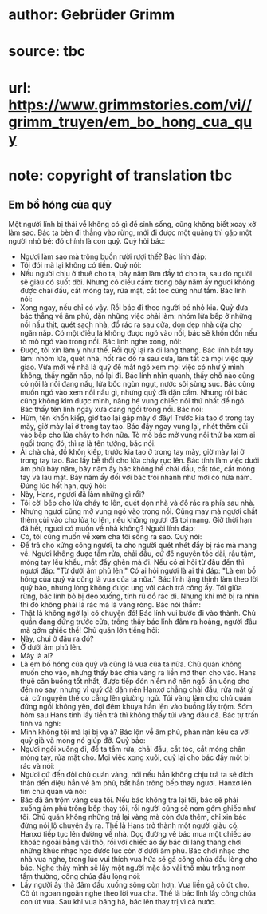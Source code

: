# author: Gebrüder Grimm
# source: tbc
# url: https://www.grimmstories.com/vi//grimm_truyen/em_bo_hong_cua_quy
# note: copyright of translation tbc

## Em bồ hóng của quỷ 

Một người lính bị thải về không có gì để sinh sống, cũng không biết xoay
xở làm sao. Bác ta bèn đi thẳng vào rừng, mới đi được một quãng thì gặp
một người nhỏ bé: đó chính là con quỷ. Quỷ hỏi bác:
- Ngươi làm sao mà trông buồn rười rượi thế?
Bác lính đáp:
- Tôi đói mà lại không có tiền.
Quỷ nói:
- Nếu người chịu ở thuê cho ta, bảy năm làm đầy tớ cho ta, sau đó người
sẽ giàu có suốt đời. Nhưng có điều cấm: trong bảy năm ấy ngươi không
được chải đầu, cắt móng tay, rửa mặt, cắt tóc cũng như tắm.
Bác lính nói:
- Xong ngay, nếu chỉ có vậy.
Rồi bác đi theo người bé nhỏ kia. Quỷ đưa bác thẳng về âm phủ, dặn những
việc phải làm: nhóm lửa bếp ở những nồi nấu thịt, quét sạch nhà, đổ rác
ra sau cửa, dọn dẹp nhà cửa cho ngăn nắp. Có một điều là không được ngó
vào nồi, bác sẽ khốn đốn nếu tò mò ngó vào trong nồi.
Bác lính nghe xong, nói:
- Được, tôi xin làm y như thế.
Rồi quỷ lại ra đi lang thang. Bác lính bắt tay làm: nhóm lửa, quét nhà,
hốt rác đổ ra sau cửa, làm tất cả mọi việc quỷ giao. Vừa mới về nhà là
quỷ để mắt ngó xem mọi việc có như ý mình không, thấy ngăn nắp, nó lại
đi.
Bác lính nhìn quanh, thấy chỗ nào cũng có nồi là nồi đang nấu, lửa bốc
ngùn ngụt, nước sôi sùng sục. Bác cũng muốn ngó vào xem nồi nấu gì,
nhưng quỷ đã dặn cấm. Nhưng rồi bác cũng không kìm được mình, nâng hé
vung chiếc nồi thứ nhất để ngó. Bác thấy tên lính ngày xưa đang ngồi
trong nồi. Bác nói:
- Hừm, tên khốn kiếp, giờ tao lại gặp mày ở đây! Trước kia tao ở trong
tay mày, giờ mày lại ở trong tay tao.
Bác đậy ngay vung lại, nhét thêm củi vào bếp cho lửa cháy to hơn nữa. Tò
mò bác mở vung nồi thứ ba xem ai ngồi trong đó, thì ra là tên tướng, bác
nói:
- Ái chà chà, đồ khốn kiếp, trước kia tao ở trong tay mày, giờ mày lại ở
trong tay tao.
Bác lấy bễ thổi cho lửa cháy rực lên.
Bác tính làm việc dưới âm phủ bảy năm, bảy năm ấy bác không hề chải đầu,
cắt tóc, cắt móng tay và lau mặt. Bảy năm ấy đối với bác trôi nhanh như
mới có nửa năm.
Đúng lúc hết hạn, quỷ hỏi:
- Này, Hans, ngươi đã làm những gì rồi?
- Tôi cời bếp cho lửa cháy to lên, quét dọn nhà và đổ rác ra phía sau
nhà.
- Nhưng ngươi cũng mở vung ngó vào trong nồi. Cũng may mà ngươi chất
thêm củi vào cho lửa to lên, nếu không ngươi đã toi mạng. Giờ thời hạn
đã hết, ngươi có muốn về nhà không?
Người lính đáp:
- Có, tôi cũng muốn về xem cha tôi sống ra sao.
Quỷ nói:
- Để trả cho xứng công ngươi, ta cho người quét nhét đầy bị rác mà mang
về. Ngươi không được tắm rửa, chải đầu, cứ để nguyên tóc dài, râu tậm,
móng tay lều khều, mắt đầy ghèn mà đi. Nếu có ai hỏi từ đâu đến thì
ngươi đáp: "Từ dưới âm phủ lên." Có ai hỏi ngươi là ai thì đáp: "Là
em bồ hóng của quỷ và cũng là vua của ta nữa."
Bác lính lặng thinh làm theo lời quỷ bảo, nhưng lòng không được ưng với
cách trả công ấy.
Tới giữa rừng, bác lính bỏ bị đeo xuống, tính rũ đổ rác đi. Nhưng khi mở
bị ra nhìn thì đó không phải là rác mà là vàng ròng. Bác nói thầm:
- Thật là không ngờ lại có chuyện đó!
Bác lính vui bước đi vào thành. Chủ quán đang đứng trước cửa, trông thấy
bác lính đâm ra hoảng, người đâu mà gớm ghiếc thế! Chủ quán lớn tiếng
hỏi:
- Này, chui ở đâu ra đó?
- Ở dưới âm phủ lên.
- Mày là ai?
- Là em bồ hóng của quỷ và cũng là vua của ta nữa.
Chủ quán không muốn cho vào, nhưng thấy bác chìa vàng ra liền mở then
cho vào.
Hans thuê căn buồng tốt nhất, được tiếp đón niềm nở nên ngồi ăn uống cho
đến no say, nhưng vì quỷ đã dặn nên Hanxơ chẳng chải đầu, rửa mặt gì cả,
cứ nguyên thế co cẳng lên giường ngủ. Túi vàng làm cho chủ quán đứng
ngồi không yên, đợi đêm khuya hắn lẻn vào buồng lấy trộm.
Sớm hôm sau Hans tính lấy tiền trả thì không thấy túi vàng đâu cả. Bác
tự trấn tĩnh và nghĩ:
- Mình không tội mà lại bị vạ à?
Bác lộn về âm phủ, phàn nàn kêu ca với quỷ già và mong nó giúp đỡ. Quỷ
bảo:
- Ngươi ngồi xuống đi, để ta tắm rửa, chải đầu, cắt tóc, cắt móng chân
móng tay, rửa mặt cho.
Mọi việc xong xuôi, quỷ lại cho bác đầy một bị rác và nói:
- Ngươi cứ đến đòi chủ quán vàng, nói nếu hắn không chịu trả ta sẽ đích
thân đến điệu hắn về âm phủ, bắt hắn trông bếp thay ngươi.
Hanxơ lên tìm chủ quán và nói:
- Bác đã ăn trộm vàng của tôi. Nếu bác không trả lại tôi, bác sẽ phải
xuống âm phủ trông bếp thay tôi, rồi người cũng sẽ nom gớm ghiếc như
tôi.
Chủ quán không những trả lại vàng mà còn đưa thêm, chỉ xin bác đừng nói
lộ chuyện ấy ra. Thế là Hans trở thành một người giàu có.
Hanxơ tiếp tục lên đường về nhà. Dọc đường về bác mua một chiếc áo khoác
ngoài bằng vải thô, rồi với chiếc áo ấy bác đi lang thang chơi những
khúc nhạc học được lúc còn ở dưới âm phủ. Bác chơi nhạc cho nhà vua
nghe, trong lúc vui thích vua hứa sẽ gả công chúa đầu lòng cho bác.
Nghe thấy mình sẽ lấy một người mặc áo vải thô màu trắng nom tầm thường,
công chúa đầu lòng nói:
- Lấy người ấy thà đâm đầu xuống sông còn hơn.
Vua liền gả cô út cho. Cô út ngoan ngoãn nghe theo lời vua cha. Thế là
bác lính lấy công chúa con út vua. Sau khi vua băng hà, bác lên thay trị
vì cả nước.
